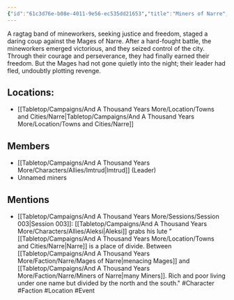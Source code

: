 ```yaml
---
{"id":"61c3d76e-b08e-4011-9e56-ec535dd21653","title":"Miners of Narre","publish":true,"date_created":"Tuesday, February 28th 2023, 1:26:59 pm","date_modified":"Tuesday, April 2nd 2024, 6:59:27 pm","path":"Tabletop/Campaigns/And A Thousand Years More/Faction/Narre/Miners of Narre.md","permalink":"/tabletop/campaigns/and-a-thousand-years-more/faction/narre/miners-of-narre/","PassFrontmatter":true}
---
```



A ragtag band of mineworkers, seeking justice and freedom, staged a daring coup against the Mages of Narre. After a hard-fought battle, the mineworkers emerged victorious, and they seized control of the city. Through their courage and perseverance, they had finally earned their freedom. But the Mages had not gone quietly into the night; their leader had fled, undoubtly plotting revenge.

## Locations:

- [[Tabletop/Campaigns/And A Thousand Years More/Location/Towns and Cities/Narre\|Tabletop/Campaigns/And A Thousand Years More/Location/Towns and Cities/Narre]]

## Members

- [[Tabletop/Campaigns/And A Thousand Years More/Characters/Allies/Imtrud\|Imtrud]] (Leader)
- Unnamed miners

## Mentions

- [[Tabletop/Campaigns/And A Thousand Years More/Sessions/Session 003\|Session 003]]: [[Tabletop/Campaigns/And A Thousand Years More/Characters/Allies/Aleksi\|Aleksi]] grabs his lute "[[Tabletop/Campaigns/And A Thousand Years More/Location/Towns and Cities/Narre\|Narre]] is a place of divide. Between [[Tabletop/Campaigns/And A Thousand Years More/Faction/Narre/Mages of Narre\|menacing Mages]] and [[Tabletop/Campaigns/And A Thousand Years More/Faction/Narre/Miners of Narre\|many Miners]]. Rich and poor living under one name but divided by the north and the south." #Character #Faction #Location #Event

